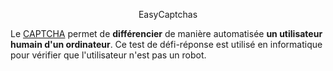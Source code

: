 <p align="center">EasyCaptchas</p>

Le [CAPTCHA][1] permet de **différencier** de manière automatisée **un utilisateur humain d'un ordinateur**. Ce test de défi-réponse est utilisé en informatique pour vérifier que l'utilisateur n'est pas un robot. 


[1]: https://fr.wikipedia.org/wiki/CAPTCHA
